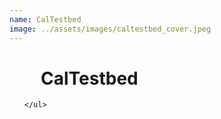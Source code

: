 ```yaml
---
name: CalTestbed
image: ../assets/images/caltestbed_cover.jpeg
---
```


<h1 style="padding-left: 50px;">CalTestbed</h1>
<div>
    <ul>
        
    </ul>
</div>